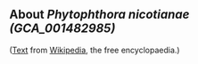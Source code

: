 About *Phytophthora nicotianae (GCA\_001482985)* 
------------------------------------------------



([Text](http://en.wikipedia.org/wiki/Phytophthora_nicotianae) from
[Wikipedia](http://en.wikipedia.org/), the free encyclopaedia.)

